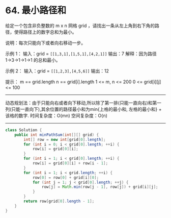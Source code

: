 # 64. 最小路径和

给定一个包含非负整数的 m x n 网格 grid ，请找出一条从左上角到右下角的路径，使得路径上的数字总和为最小。

说明：每次只能向下或者向右移动一步。

示例 1：
输入：grid = `[[1,3,1],[1,5,1],[4,2,1]]`
输出：7
解释：因为路径 1→3→1→1→1 的总和最小。

示例 2：
输入：grid = `[[1,2,3],[4,5,6]]`
输出：12

提示：
m == grid.length
n == grid[i].length
1 <= m, n <= 200
0 <= grid[i][j] <= 100

---

动态规划法：由于只能向右或者向下移动,所以除了第一排(只能一直向右)和第一列(只能一直向下),其余位置的路径最小和为min{上格的最小和, 左格的最小和} + 该格的数字.
时间复杂度：O(mn) 空间复杂度：O(n)  

---

```java
class Solution {
    public int minPathSum(int[][] grid) {
        int[] row = new int[grid[0].length];
        for (int i = 0; i < grid[0].length; ++i) {
            row[i] = grid[0][i];
        }
        for (int i = 1; i < grid[0].length; ++i) {
            row[i] = grid[0][i] + row[i - 1];
        }
        for (int i = 1; i < grid.length; ++i) {
            row[0] = row[0] + grid[i][0];
            for (int j = 1; j < grid[0].length; ++j) {
                row[j] = Math.min(row[j - 1], row[j]) + grid[i][j];
            }
        }
        return row[grid[0].length - 1];
    }
}
```